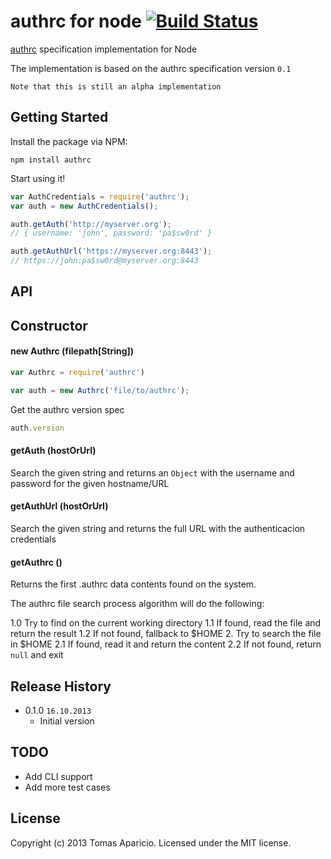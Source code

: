 # authrc for node [![Build Status](https://secure.travis-ci.org/h2non/node-authrc.png?branch=master)](http://travis-ci.org/h2non/node-authrc)

[authrc](http://github.com/adesisnetlife/authrc) specification implementation for Node

The implementation is based on the authrc specification version `0.1`

`Note that this is still an alpha implementation`

## Getting Started

Install the package via NPM: 

```
npm install authrc
```

Start using it!

```javascript
var AuthCredentials = require('authrc');
var auth = new AuthCredentials();

auth.getAuth('http://myserver.org');
// { username: 'john', password: 'pa$sw0rd' }

auth.getAuthUrl('https://myserver.org:8443');
// https://john:pa$sw0rd@myserver.org:8443
```

## API

## Constructor

#### new Authrc (filepath[String])

```js
var Authrc = require('authrc')

var auth = new Authrc('file/to/authrc');
```

Get the authrc version spec
```js
auth.version
```

#### getAuth (hostOrUrl)

Search the given string and returns an `Object` with the username and password for the given hostname/URL

#### getAuthUrl (hostOrUrl)

Search the given string and returns the full URL with the authenticacion credentials

#### getAuthrc ()

Returns the first .authrc data contents found on the system.

The authrc file search process algorithm will do the following:

1.0 Try to find on the current working directory
1.1 If found, read the file and return the result
1.2 If not found, fallback to $HOME
2. Try to search the file in $HOME
2.1 If found, read it and return the content
2.2 If not found, return `null` and exit

## Release History

- 0.1.0 `16.10.2013`
  * Initial version

## TODO

- Add CLI support
- Add more test cases

## License

Copyright (c) 2013 Tomas Aparicio. 
Licensed under the MIT license.

